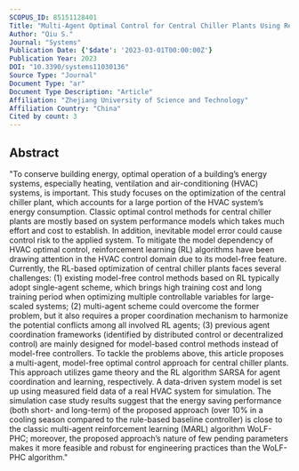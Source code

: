 ```yaml
---
SCOPUS_ID: 85151128401
Title: "Multi-Agent Optimal Control for Central Chiller Plants Using Reinforcement Learning and Game Theory"
Author: "Qiu S."
Journal: "Systems"
Publication Date: {'$date': '2023-03-01T00:00:00Z'}
Publication Year: 2023
DOI: "10.3390/systems11030136"
Source Type: "Journal"
Document Type: "ar"
Document Type Description: "Article"
Affiliation: "Zhejiang University of Science and Technology"
Affiliation Country: "China"
Cited by count: 3
---
```


## Abstract
"To conserve building energy, optimal operation of a building’s energy systems, especially heating, ventilation and air-conditioning (HVAC) systems, is important. This study focuses on the optimization of the central chiller plant, which accounts for a large portion of the HVAC system’s energy consumption. Classic optimal control methods for central chiller plants are mostly based on system performance models which takes much effort and cost to establish. In addition, inevitable model error could cause control risk to the applied system. To mitigate the model dependency of HVAC optimal control, reinforcement learning (RL) algorithms have been drawing attention in the HVAC control domain due to its model-free feature. Currently, the RL-based optimization of central chiller plants faces several challenges: (1) existing model-free control methods based on RL typically adopt single-agent scheme, which brings high training cost and long training period when optimizing multiple controllable variables for large-scaled systems; (2) multi-agent scheme could overcome the former problem, but it also requires a proper coordination mechanism to harmonize the potential conflicts among all involved RL agents; (3) previous agent coordination frameworks (identified by distributed control or decentralized control) are mainly designed for model-based control methods instead of model-free controllers. To tackle the problems above, this article proposes a multi-agent, model-free optimal control approach for central chiller plants. This approach utilizes game theory and the RL algorithm SARSA for agent coordination and learning, respectively. A data-driven system model is set up using measured field data of a real HVAC system for simulation. The simulation case study results suggest that the energy saving performance (both short- and long-term) of the proposed approach (over 10% in a cooling season compared to the rule-based baseline controller) is close to the classic multi-agent reinforcement learning (MARL) algorithm WoLF-PHC; moreover, the proposed approach’s nature of few pending parameters makes it more feasible and robust for engineering practices than the WoLF-PHC algorithm."
